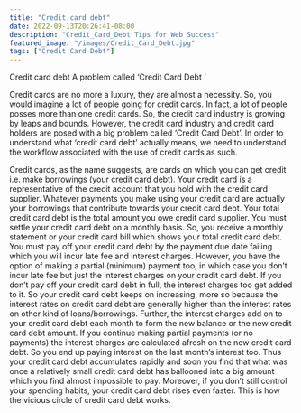 ```yaml
---
title: "Credit card debt"
date: 2022-09-13T20:26:41-08:00
description: "Credit_Card_Debt Tips for Web Success"
featured_image: "/images/Credit_Card_Debt.jpg"
tags: ["Credit Card Debt"]
---
```


Credit card debt
A problem called ‘Credit Card Debt ‘

Credit cards are no more a luxury, they are almost a necessity. So, you would imagine a lot of people going for credit cards. In fact, a lot of people posses more than one credit cards. So, the credit card industry is growing by leaps and bounds. However, the credit card industry and credit card holders are posed with a big problem called ‘Credit Card Debt’. In order to understand what ‘credit card debt’ actually means, we need to understand the workflow associated with the use of credit cards as such. 

Credit cards, as the name suggests, are cards on which you can get credit i.e. make borrowings (your credit card debt). Your credit card is a representative of the credit account that you hold with the credit card supplier. Whatever payments you make using your credit card are actually your borrowings that contribute towards your credit card debt. Your total credit card debt is the total amount you owe credit card supplier. You must settle your credit card debt on a monthly basis. So, you receive a monthly statement or your credit card bill which shows your total credit card debt. You must pay off your credit card debt by the payment due date failing which you will incur late fee and interest charges. However, you have the option of making a partial (minimum) payment too, in which case you don’t incur late fee but just the interest charges on your credit card debt. If you don’t pay off your credit card debt in full, the interest charges too get added to it. So your credit card debt keeps on increasing, more so because the interest rates on credit card debt are generally higher than the interest rates on other kind of loans/borrowings. Further, the interest charges add on to your credit card debt each month to form the new balance or the new credit card debt amount. If you continue making partial payments (or no payments) the interest charges are calculated afresh on the new credit card debt. So you end up paying interest on the last month’s interest too. Thus your credit card debt accumulates rapidly and soon you find that what was once a relatively small credit card debt has ballooned into a big amount which you find almost impossible to pay. Moreover, if you don’t still control your spending habits, your credit card debt rises even faster. This is how the vicious circle of credit card debt works.


